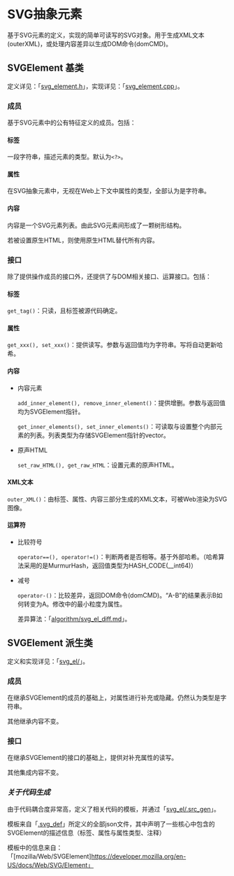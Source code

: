 # SVG抽象元素

基于SVG元素的定义，实现的简单可读写的SVG对象。用于生成XML文本(outerXML)，或处理内容差异以生成DOM命令(domCMD)。

## SVGElement 基类

定义详见：「[svg_element.h](../../../core/svg_element.h)」，实现详见：「[svg_element.cpp](../../../core/svg_element.cpp)」。

### 成员

基于SVG元素中的公有特征定义的成员。包括：

#### 标签

一段字符串，描述元素的类型。默认为`<?>`。

#### 属性

在SVG抽象元素中，无视在Web上下文中属性的类型，全部认为是字符串。

#### 内容

内容是一个SVG元素列表。由此SVG元素间形成了一颗树形结构。

若被设置原生HTML，则使用原生HTML替代所有内容。

### 接口

除了提供操作成员的接口外，还提供了与DOM相关接口、运算接口。包括：

#### 标签

`get_tag()`：只读，且标签被源代码确定。

#### 属性

`get_xxx(), set_xxx()`：提供读写。参数与返回值均为字符串。写将自动更新哈希。

#### 内容

- 内容元素

    `add_inner_element(), remove_inner_element()`：提供增删。参数与返回值均为SVGElement指针。

    `get_inner_elements(), set_inner_elements()`：可读取与设置整个内部元素的列表。列表类型为存储SVGElement指针的vector。

- 原声HTML

    `set_raw_HTML(), get_raw_HTML`：设置元素的原声HTML。

#### XML文本

`outer_XML()`：由标签、属性、内容三部分生成的XML文本，可被Web渲染为SVG图像。

#### 运算符

- 比较符号

    `operator==(), operator!=()`：判断两者是否相等。基于外部哈希。（哈希算法采用的是MurmurHash，返回值类型为HASH_CODE(__int64)）

- 减号

    `operator-()`：比较差异，返回DOM命令(domCMD)。“A-B”的结果表示B如何转变为A。修改中的最小粒度为属性。

    差异算法：「[algorithm/svg_el_diff.md](../../algorithm/svg_el_diff.md)」。

## SVGElement 派生类

定义和实现详见：「[svg_el/](../../../core/svg_el/)」。

### 成员

在继承SVGElement的成员的基础上，对属性进行补充或隐藏。仍然认为类型是字符串。

其他继承内容不变。

### 接口

在继承SVGElement的接口的基础上，提供对补充属性的读写。

其他集成内容不变。

### _关于代码生成_

由于代码耦合度非常高，定义了相关代码的模板，并通过「[svg_el/.src_gen](../../../core/svg_el/.src_gen)」。

模板来自「[.svg_def](../../../core/.svg_def)」所定义的全部json文件，其中声明了一些核心中包含的SVGElement的描述信息（标签、属性与属性类型、注释）

模板中的信息来自：「[mozilla/Web/SVGElement]https://developer.mozilla.org/en-US/docs/Web/SVG/Element」